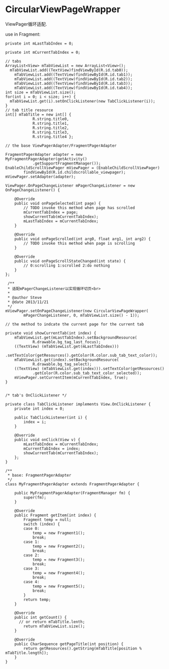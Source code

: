 CircularViewPageWrapper
=======================

ViewPager循环适配.

  use in Fragment:
  
  	private int mLastTabIndex = 0;
  
	private int mCurrentTabIndex = 0;
	
	// tabs
	ArrayList<View> mTabViewList = new ArrayList<View>();
	  mTabViewList.add((TextView)findViewById(R.id.tab0));
		mTabViewList.add((TextView)findViewById(R.id.tab1));
		mTabViewList.add((TextView)findViewById(R.id.tab2));
		mTabViewList.add((TextView)findViewById(R.id.tab3));
		mTabViewList.add((TextView)findViewById(R.id.tab4));
	int size = mTabViewList.size();
	for(int i = 0; i < size; i++) {
	  mTabViewList.get(i).setOnClickListener(new TabClickListener(i));
	}
	// tab title resource
	int[] mTabTitle = new int[] {
				R.string.title0,
				R.string.title1,
				R.string.title2,
				R.string.title3,
				R.string.title4 };
  
  	// the base ViewPagerAdapter/FragmentPagerAdapter
  
  	FragmentPagerAdapter adapter = new MyFragmentPagerAdapter(getActivity()
				.getSupportFragmentManager());
  	EnableChildScrollViewPager mViewPager = (EnableChildScrollViewPager)
  			findViewById(R.id.childscrollable_viewpager);
	mViewPager.setAdapter(adapter);
	
	ViewPager.OnPageChangeListener mPagerChangeListener = new OnPageChangeListener() {

		@Override
		public void onPageSelected(int page) {
			// TODO invoke this method when page has scrolled
			mCurrentTabIndex = page;
			showCurrentTab(mCurrentTabIndex);
			mLastTabIndex = mCurrentTabIndex;
		}

		@Override
		public void onPageScrolled(int arg0, float arg1, int arg2) {
			// TODO invoke this method when page is scrolling
		}

		@Override
		public void onPageScrollStateChanged(int state) {
			// 0:scrolling 1:scrolled 2:do nothing
		}
	};
	
	 /**
	 * 适配mPagerChangeListener以实现循环切页<br>
	 * 
	 * @author Steve
	 * @date 2013/11/21
	 */
	mViewPager.setOnPageChangeListener(new CircularViewPageWrapper(
			mPagerChangeListener, 0, mTabViewList.size() - 1));

  	// the method to indcate the current page for the current tab
  	
  	private void showCurrentTab(int index) {
		mTabViewList.get(mLastTabIndex).setBackgroundResource(
				R.drawable.bg_tag_last_focus);
		((TextView) (mTabViewList.get(mLastTabIndex)))
				.setTextColor(getResources().getColor(R.color.sub_tab_text_color));
		mTabViewList.get(index).setBackgroundResource(
				R.drawable.bg_tag_select);
		((TextView) (mTabViewList.get(index))).setTextColor(getResources()
				.getColor(R.color.sub_tab_text_color_selected));
		mViewPager.setCurrentItem(mCurrentTabIndex, true);
	}
	
	
	/* tab's OnClickListener */
	
	private class TabClickListener implements View.OnClickListener {
		private int index = 0;

		public TabClickListener(int i) {
			index = i;
		}

		@Override
		public void onClick(View v) {
			mLastTabIndex = mCurrentTabIndex;
			mCurrentTabIndex = index;
			showCurrentTab(mCurrentTabIndex);
		};
	}
				
	/**
	 * base: FragmentPagerAdapter
	 */
	class MyFragmentPagerAdapter extends FragmentPagerAdapter {

		public MyFragmentPagerAdapter(FragmentManager fm) {
			super(fm);
		}

		@Override
		public Fragment getItem(int index) {
			Fragment temp = null;
			switch (index) {
			case 0:
				temp = new Fragment1();
				break;
			case 1:
				temp = new Fragment2();
				break;
			case 2:
				temp = new Fragment3();
				break;
			case 3:
				temp = new Fragment4();
				break;
			case 4:
				temp = new Fragment5();
				break;
			}
			return temp;
		}

		@Override
		public int getCount() {
		  // or return mTabTitle.lenth;
			return mTabViewList.size();
		}

		@Override
		public CharSequence getPageTitle(int position) {
			return getResources().getString(mTabTitle[position % mTabTitle.length]);
		}
	}
	
